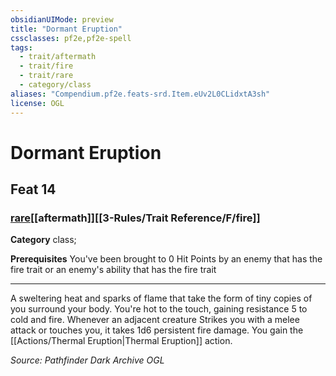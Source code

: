 ```yaml
---
obsidianUIMode: preview
title: "Dormant Eruption"
cssclasses: pf2e,pf2e-spell
tags:
  - trait/aftermath
  - trait/fire
  - trait/rare
  - category/class
aliases: "Compendium.pf2e.feats-srd.Item.eUv2L0CLidxtA3sh"
license: OGL
---
```

# Dormant Eruption
## Feat 14
### [rare](rare "Rare Rarity Trait")[[aftermath]][[3-Rules/Trait Reference/F/fire]]

**Category** class; 



**Prerequisites** You've been brought to 0 Hit Points by an enemy that has the fire trait or an enemy's ability that has the fire trait
* * *
A sweltering heat and sparks of flame that take the form of tiny copies of you surround your body. You're hot to the touch, gaining resistance 5 to cold and fire. Whenever an adjacent creature Strikes you with a melee attack or touches you, it takes 1d6 persistent fire damage. You gain the [[Actions/Thermal Eruption|Thermal Eruption]] action.

*Source: Pathfinder Dark Archive*
*OGL*